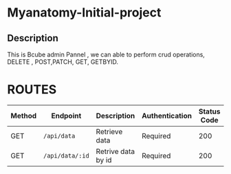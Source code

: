 # Myanatomy-Initial-project

## Description
This is Bcube admin Pannel , we can able to perform crud operations, DELETE , POST,PATCH, GET, GETBYID.


# ROUTES
| Method | Endpoint    | Description                 | Authentication | Status Code |
|--------|-------------|-----------------------------|----------------|-------------|
| GET    | `/api/data` | Retrieve data              | Required       | 200          |
| GET    |`/api/data/:id`| Retrive data by id          |Required        | 200         |
